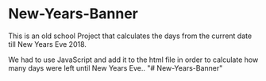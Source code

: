 # New-Years-Banner

This is an old school Project that calculates the days from the current date till New Years Eve 2018. 

We had to use JavaScript and add it to the html file in order to calculate how many days were left until New Years Eve..
"# New-Years-Banner" 
